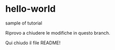 # hello-world
sample of tutorial

Riprovo a chiudere le modifiche in questo branch.

Qui chiudo il file README!
